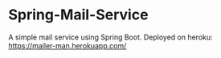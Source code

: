 # Spring-Mail-Service

A simple mail service using Spring Boot.
Deployed on heroku: https://mailer-man.herokuapp.com/
